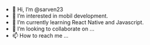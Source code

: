 - 👋 Hi, I’m @sarven23
- 👀 I’m interested in mobil development.
- 🌱 I’m currently learning React Native and Javascript.
- 💞️ I’m looking to collaborate on ...
- 📫 How to reach me ...

<!---
sarven23/sarven23 is a ✨ special ✨ repository because its `README.md` (this file) appears on your GitHub profile.
You can click the Preview link to take a look at your changes.
--->
